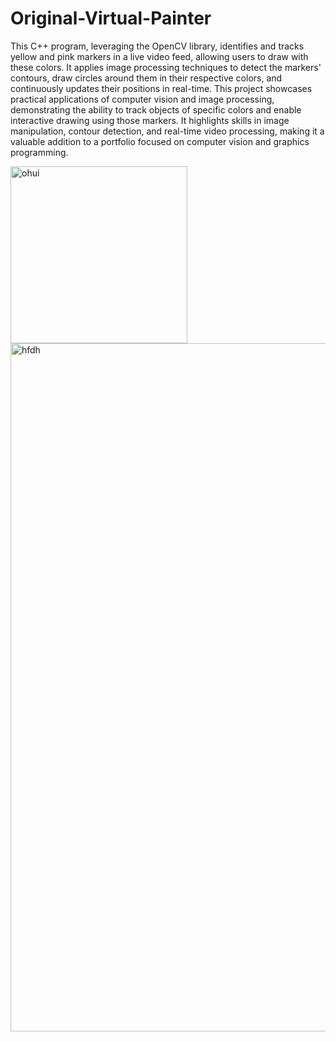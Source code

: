# Original-Virtual-Painter
This C++ program, leveraging the OpenCV library, identifies and tracks yellow and pink markers in a live video feed, allowing users to draw with these colors. It applies image processing techniques to detect the markers' contours, draw circles around them in their respective colors, and continuously updates their positions in real-time. This project showcases practical applications of computer vision and image processing, demonstrating the ability to track objects of specific colors and enable interactive drawing using those markers. It highlights skills in image manipulation, contour detection, and real-time video processing, making it a valuable addition to a portfolio focused on computer vision and graphics programming.




<img width="283" alt="ohui" src="https://github.com/VardanKeshishyan/Original-Virtual-Painter/assets/138354187/438ac636-5768-4260-8f0b-15618dee2608">


<img width="1101" alt="hfdh" src="https://github.com/VardanKeshishyan/Original-Virtual-Painter/assets/138354187/fea20ffe-75a3-409a-935c-288ea62ce762">
